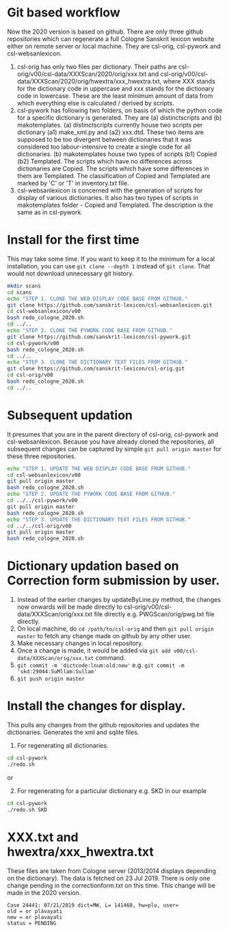 # Git based workflow

Now the 2020 version is based on github.
There are only three github repositories which can regenerate a full Cologne Sanskrit lexicon website either on remote server or local machine.
They are csl-orig, csl-pywork and csl-websanlexicon. 

1. csl-orig has only two files per dictionary. Their paths are csl-orig/v00/csl-data/XXXScan/2020/orig/xxx.txt and csl-orig/v00/csl-data/XXXScan/2020/orig/hwextra/xxx_hwextra.txt, where XXX stands for the dictionary code in uppercase and xxx stands for the dictionary code in lowercase. These are the least minimum amount of data from which everything else is calculated / derived by scripts.
2. csl-pywork has following two folders, on basis of which the python code for a specific dictionary is generated.
They are (a) distinctscripts and (b) makotemplates. 
(a) distinctscripts currently house two scripts per dictionary (a1) make_xml.py and (a2) xxx.dtd.
These two items are supposed to be too divergent between dictionaries that it was considered too labour-intensive to create a single code for all dictionaries.
(b) makotemplates house two types of scripts (b1) Copied (b2) Templated.
The scripts which have no differences across dictionaries are Copied.
The scripts which have some differences in them are Templated.
The classification of Copied and Templated are marked by 'C' or 'T' in inventory.txt file.
3. csl-websanlexicon is concerned with the generation of scripts for display of various dictionaries.
It also has two types of scripts in makotemplates folder - Copied and Templated.
The description is the same as in csl-pywork.


# Install for the first time

This may take some time.
If you want to keep it to the minimum for a local installation, you can use `git clone --depth 1` instead of `git clone`.
That would not download unnecessary git history.

```bash
mkdir scans
cd scans
echo "STEP 1. CLONE THE WEB DISPLAY CODE BASE FROM GITHUB."
git clone https://github.com/sanskrit-lexicon/csl-websanlexicon.git
cd csl-websanlexicon/v00
bash redo_cologne_2020.sh
cd ../..
echo "STEP 2. CLONE THE PYWORK CODE BASE FROM GITHUB."
git clone https://github.com/sanskrit-lexicon/csl-pywork.git
cd csl-pywork/v00
bash redo_cologne_2020.sh
cd ../..
echo "STEP 3. CLONE THE DICTIONARY TEXT FILES FROM GITHUB."
git clone https://github.com/sanskrit-lexicon/csl-orig.git
cd csl-orig/v00
bash redo_cologne_2020.sh
cd ../..
```

# Subsequent updation

It presumes that you are in the parent directory of csl-orig, csl-pywork and csl-websanlexicon.
Because you have already cloned the repositories, all subsequent changes can be captured by simple `git pull origin master` for these three repositories.

```bash
echo "STEP 1. UPDATE THE WEB DISPLAY CODE BASE FROM GITHUB."
cd csl-websanlexicon/v00
git pull origin master
bash redo_cologne_2020.sh
echo "STEP 2. UPDATE THE PYWORK CODE BASE FROM GITHUB."
cd ../../csl-pywork/v00
git pull origin master
bash redo_cologne_2020.sh
echo "STEP 3. UPDATE THE DICTIONARY TEXT FILES FROM GITHUB."
cd ../../csl-orig/v00
git pull origin master
bash redo_cologne_2020.sh
```

# Dictionary updation based on Correction form submission by user.

1. Instead of the earlier changes by updateByLine.py method, the changes now onwards will be made directly to csl-orig/v00/csl-data/XXXScan/orig/xxx.txt file directly e.g. PWGScan/orig/pwg.txt file directly.
2. On local machine, do `cd /path/to/csl-orig` and then `git pull origin master` to fetch any change made on github by any other user.
3. Make necessary changes in local repository.
4. Once a change is made, it would be added via `git add v00/csl-data/XXXScan/orig/xxx.txt` command.
5. `git commit -m 'dictcode:lnum:old:new'` e.g. `git commit -m 'skd:29044:SuMllam:Sullam'`
6. `git push origin master`

# Install the changes for display.

This pulls any changes from the github repositories and updates the dictionaries.
Generates the xml and sqlite files.

1. For regenerating all dictionaries.
```bash
cd csl-pywork
./redo.sh
```

or 

2. For regenerating for a particular dictionary e.g. SKD in our example
```bash
cd csl-pywork
./redo.sh SKD
```

# XXX.txt and hwextra/xxx_hwextra.txt

These files are taken from Cologne server (2013/2014 displays depending on the dictionary).
The data is fetched on 23 Jul 2019.
There is only one change pending in the correctionform.txt on this time.
This change will be made in the 2020 version.
```
Case 24441: 07/21/2019 dict=MW, L= 141468, hw=plu, user=
old = or plāvayati
new = or plavayati
status = PENDING
```

